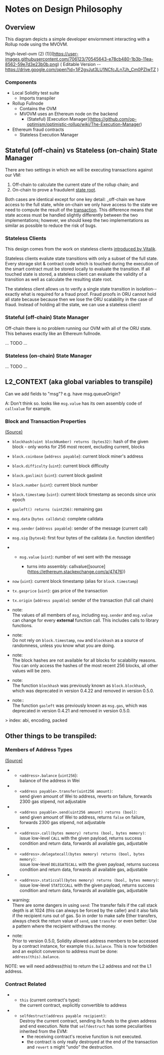 # Notes on Design Philosophy

## Overview

This diagram depicts a simple developer enviornment interacting with a
Rollup node using the MVOVM.

\!high-level-ovm (2)
(1)\](<https://user-images.githubusercontent.com/706123/70545643-e78cb480-1b3b-11ea-8562-59e7d3e23b0b.png>)
( Editable Version --
<https://drive.google.com/open?id=1iF2gvJut3LU1NCfcJLn7Jh_Cm0PZIwTZ> )

### Components

  - Local Solidity test suite
      - Imports transpiler
  - Rollup Fullnode
      - Contains the OVM
      - MVOVM uses an Ethereum node on the backend
          - (Stateful) \[Execution
            Manager\](<https://github.com/op-optimism/optimistic-rollup/wiki/The-Execution-Manager>)
  - Ethereum fraud contracts
      - Stateless Execution Manager

## Stateful (off-chain) vs Stateless (on-chain) State Manager

There are two settings in which we will be executing transactions
against our VM:

1.  Off-chain to calculate the current state of the rollup chain; and
2.  On-chain to prove a fraudulent [state
    root](https://github.com/plasma-group/optimistic-rollup/wiki/Glossary).

Both cases are identical except for one key detail: \_off-chain we have
access to the full state, while on-chain we only have access to the
state we need to compute the result of the [transaction](). This
difference means that state access must be handled slightly differently
between the two implementations; however, we should keep the two
implementations as similar as possible to reduce the risk of bugs.

### Stateless Clients

This design comes from the work on stateless clients [introduced by
Vitalik](https://ethresear.ch/t/the-stateless-client-concept/172).

Stateless clients evalute state transitions with only a subset of the
full state. Every storage slot & contract code which is touched during
the execution of the smart contract must be stored locally to evaluate
the transition. If all touched state is stored, a stateless client can
evaluate the validity of a transition as well as calculate the resulting
state root.

The stateless client allows us to verify a single state transition in
isolation--exactly what is required for a fraud proof. Fraud proofs in
ORU cannot hold all state because because then we lose the ORU
scalability in the case of fraud. Instead of holding all the state, we
can use a stateless client\!

### Stateful (off-chain) State Manager

Off-chain there is no problem running our OVM with all of the ORU state.
This behaves exactly like an Ethereum fullnode.

... TODO ...

### Stateless (on-chain) State Manager

... TODO ...

## L2\_CONTEXT (aka global variables to transpile)

Can we add fields to "msg"? e.g. have msg.queueOrigin?

A: Don't think so. looks like `msg.value` has its own assembly code of
`callvalue` for
example.

### Block and Transaction Properties

[(Source)](https://solidity.readthedocs.io/en/v0.4.24/units-and-global-variables.html)

  - `blockhash(uint blockNumber) returns (bytes32)`: hash of the given
    block - only works for 256 most recent, excluding current, blocks

  - `block.coinbase` (`address payable`): current block miner's address

  - `block.difficulty` (`uint`): current block difficulty

  - `block.gaslimit` (`uint`): current block gaslimit

  - `block.number` (`uint`): current block number

  - `block.timestamp` (`uint`): current block timestamp as seconds since
    unix epoch

  - `gasleft() returns (uint256)`: remaining gas

  - `msg.data` (`bytes calldata`): complete calldata

  - `msg.sender` (`address payable`): sender of the message (current
    call)

  - `msg.sig` (`bytes4`): first four bytes of the calldata (i.e.
    function identifier)

  -   - `msg.value` (`uint`): number of wei sent with the message
        
          - turns into assembly:
            callvalue(\[source\](<https://ethereum.stackexchange.com/a/47476>))

  - `now` (`uint`): current block timestamp (alias for
    `block.timestamp`)

  - `tx.gasprice` (`uint`): gas price of the transaction

  - `tx.origin` (`address payable`): sender of the transaction (full
    call chain)

<!-- end list -->

  - note:  
    The values of all members of `msg`, including `msg.sender` and
    `msg.value` can change for every **external** function call. This
    includes calls to library functions.

  - note:  
    Do not rely on `block.timestamp`, `now` and `blockhash` as a source
    of randomness, unless you know what you are doing.

  - note:  
    The block hashes are not available for all blocks for scalability
    reasons. You can only access the hashes of the most recent 256
    blocks, all other values will be zero.

  - note:  
    The function `blockhash` was previously known as `block.blockhash`,
    which was deprecated in version 0.4.22 and removed in version 0.5.0.

  - note::  
    The function `gasleft` was previously known as `msg.gas`, which was
    deprecated in version 0.4.21 and removed in version 0.5.0.

\> index: abi, encoding,
packed

## Other things to be transpiled:

### Members of Address Types

[(Source)](https://solidity.readthedocs.io/en/v0.4.24/units-and-global-variables.html)

  -   - `<address>.balance` (`uint256`):  
        balance of the <span data-role="ref">address</span> in Wei

  -   - `<address payable>.transfer(uint256 amount)`:  
        send given amount of Wei to
        <span data-role="ref">address</span>, reverts on failure,
        forwards 2300 gas stipend, not adjustable

  -   - `<address payable>.send(uint256 amount) returns (bool)`:  
        send given amount of Wei to
        <span data-role="ref">address</span>, returns `false` on
        failure, forwards 2300 gas stipend, not adjustable

  -   - `<address>.call(bytes memory) returns (bool, bytes memory)`:  
        issue low-level `CALL` with the given payload, returns success
        condition and return data, forwards all available gas,
        adjustable

  -   - `<address>.delegatecall(bytes memory) returns (bool, bytes
        memory)`:  
        issue low-level `DELEGATECALL` with the given payload, returns
        success condition and return data, forwards all available gas,
        adjustable

  -   - `<address>.staticcall(bytes memory) returns (bool, bytes
        memory)`:  
        issue low-level `STATICCALL` with the given payload, returns
        success condition and return data, forwards all available gas,
        adjustable

<!-- end list -->

  - warning:  
    There are some dangers in using `send`: The transfer fails if the
    call stack depth is at 1024 (this can always be forced by the
    caller) and it also fails if the recipient runs out of gas. So in
    order to make safe Ether transfers, always check the return value of
    `send`, use `transfer` or even better: Use a pattern where the
    recipient withdraws the money.

  - note:  
    Prior to version 0.5.0, Solidity allowed address members to be
    accessed by a contract instance, for example `this.balance`. This is
    now forbidden and an explicit conversion to address must be done:
    `address(this).balance`.

NOTE: we will need address(this) to return the L2 address and not the L1
address.

### Contract Related

  -   - `this` (current contract's type):  
        the current contract, explicitly convertible to
        <span data-role="ref">address</span>

  -   - `selfdestruct(address payable recipient)`:  
        Destroy the current contract, sending its funds to the given
        <span data-role="ref">address</span> and end execution. Note
        that `selfdestruct` has some peculiarities inherited from the
        EVM:
          - the receiving contract's receive function is not executed.
          - the contract is only really destroyed at the end of the
            transaction and `revert` s might "undo" the destruction.
